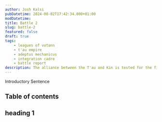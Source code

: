 ```yaml
---
author: Josh Kalsi
pubDatetime: 2024-08-02T17:42:34.000+01:00
modDatetime:
title: Battle 2
slug: battle-2
featured: false
draft: true
tags:
    - leagues of votann
    - t'au empire
    - adeptus mechanicus
    - integration cadre
    - battle report
description: The alliance between the T'au and Kin is tested for the first time by the guns of the Adeptus Mechanicus
---
```


Introductory Sentence

## Table of contents

## heading 1
